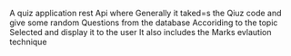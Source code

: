 A quiz application rest Api where Generally it taked=s the Qiuz code and give some random Questions from the database Accoriding to the topic Selected and display it to the user 
It also includes the Marks evlaution technique

